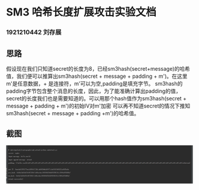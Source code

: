 # SM3 哈希长度扩展攻击实验文档
### 1921210442 刘存展

## 思路

假设现在我们只知道secret的长度为8，已经sm3hash(secret+message)的哈希值，我们便可以推算出sm3hash(secret + message + padding + m')。在这里m'是任意数据，+ 是连接符，m'可以为空,padding是填充字节。
sm3hash的padding字节包含整个消息的长度，因此，为了能准确计算出padding的值，secret的长度我们也是需要知道的。可以用那个hash值作为sm3hash(secret + message + padding + m')的初始IV对m'加密
可以再不知道secret的情况下推知sm3hash(secret + message + padding +m')的哈希值。


## 截图

![](./attack.png)